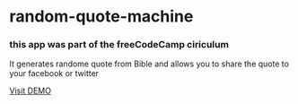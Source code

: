 # random-quote-machine

### this app was part of the freeCodeCamp ciriculum
It generates randome quote from Bible and allows you to share the quote to your facebook or twitter

[Visit DEMO](https://zetdotcom.github.io/random-quote-machine/)
